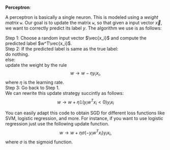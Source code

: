 **Perceptron**:

A perceptron is basically a single neuron. This is modeled using a *weight matrix* `w`. Our goal is to update the matrix `w`, so that given a input vector $\vec{x}$, we want to correctly predict its label $y$.
The algorithm we use is as follows:  

Step 1: Choose a random input vector $\vec{x_i}$ and compute the predicted label $w^T\vec{x_i}$.   
Step 2: If the predicted label is same as the true label:  
          do nothing.  
        else:  
          update the weight by the rule  
          $$w \to w - \eta y_ix_i,$$
          where $\eta$ is the learning rate.  
Step 3: Go back to Step 1.  
We can rewrite this update strategy succintly as follows:  
$$w \to w + \eta \mathbb{1}(y_iw^Tx_i < 0)y_ix_i$$

You can easily adapt this code to obtain SGD for different loss functions like SVM, logistic regression, and more.
For instance, if you want to use logistic regression just use the following update function.
$$w \to w + \eta \sigma(-y_iw^Tx_i)y_ix_i,$$
where $\sigma$ is the sigmoid function.
